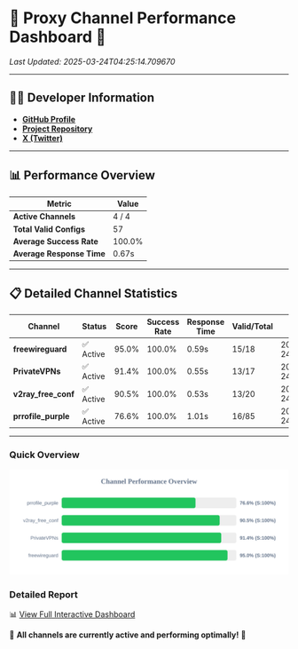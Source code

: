 # 🌟 Proxy Channel Performance Dashboard 🌟

_Last Updated: 2025-03-24T04:25:14.709670_

---

## 👩‍💻 Developer Information

- **[GitHub Profile](https://github.com/4n0nymou3)**  
- **[Project Repository](https://github.com/4n0nymou3/multi-proxy-config-fetcher)**  
- **[X (Twitter)](https://x.com/4n0nymou3)**  

---

## 📊 Performance Overview

| Metric                | Value       |
|-----------------------|-------------|
| **Active Channels**   | 4 / 4       |
| **Total Valid Configs** | 57          |
| **Average Success Rate** | 100.0%      |
| **Average Response Time** | 0.67s       |

---

## 📋 Detailed Channel Statistics

| Channel          | Status     | Score  | Success Rate | Response Time | Valid/Total | Last Success               |
|------------------|------------|--------|--------------|---------------|-------------|----------------------------|
| **freewireguard**  | ✅ Active  | 95.0%  | 100.0% | 0.59s         | 15/18       | 2025-03-24T04:25:14.707884 |
| **PrivateVPNs**  | ✅ Active  | 91.4%  | 100.0% | 0.55s         | 13/17       | 2025-03-24T04:25:14.093784 |
| **v2ray_free_conf**  | ✅ Active  | 90.5%  | 100.0% | 0.53s         | 13/20       | 2025-03-24T04:25:13.507008 |
| **prrofile_purple**  | ✅ Active  | 76.6%  | 100.0% | 1.01s         | 16/85       | 2025-03-24T04:25:12.924457 |

---

### Quick Overview
<div align="center">
  <a href="https://raw.githubusercontent.com/nullluser/NullRepo/refs/heads/main/assets/channel_stats_chart.svg">
    <img src="https://raw.githubusercontent.com/nullluser/NullRepo/refs/heads/main/assets/channel_stats_chart.svg" alt="Source Performance Statistics" width="800">
  </a>
</div>

### Detailed Report
📊 [View Full Interactive Dashboard](https://htmlpreview.github.io/?https://github.com/nullluser/NullRepo/blob/main/assets/performance_report.html)

🎉 **All channels are currently active and performing optimally!** 🎉
